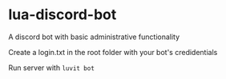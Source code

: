 # lua-discord-bot
A discord bot with basic administrative functionality

Create a login.txt in the root folder with your bot's credidentials

Run server with `luvit bot`
